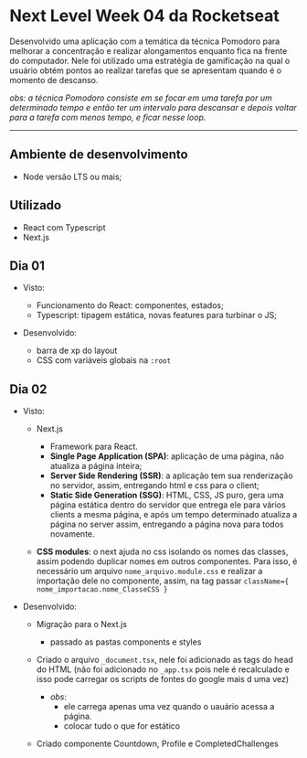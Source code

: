 # Next Level Week 04 da Rocketseat

Desenvolvido uma aplicação com a temática da técnica Pomodoro para melhorar a concentração e realizar alongamentos enquanto fica na frente do computador. Nele foi utilizado uma estratégia de gamificação na qual o usuário obtém pontos ao realizar tarefas que se apresentam quando é o momento de descanso. 

*obs: a técnica Pomodoro consiste em se focar em uma tarefa por um determinado tempo e então ter um intervalo para descansar e depois voltar para a tarefa com menos tempo, e ficar nesse loop.*

---

## Ambiente de desenvolvimento

- Node versão LTS ou mais;

## Utilizado

- React com Typescript
- Next.js

## Dia 01

- Visto: 
  - Funcionamento do React: componentes, estados;
  - Typescript: tipagem estática, novas features para turbinar o JS;

- Desenvolvido: 
  - barra de xp do layout
  - CSS com variáveis globais na `:root`

## Dia 02

- Visto: 
  - Next.js
    - Framework para React.
    - **Single Page Application (SPA)**: aplicação de uma página, não atualiza a página inteira;
    - **Server Side Rendering (SSR)**: a aplicação tem sua renderização no servidor, assim, entregando html e css para o client;
    - **Static Side Generation (SSG)**: HTML, CSS, JS puro, gera uma página estática dentro do servidor que entrega ele para vários clients a mesma página, e após um tempo determinado atualiza a página no server assim, entregando a página nova para todos novamente.

  - **CSS modules**: o next ajuda no css isolando os nomes das classes, assim podendo duplicar nomes em outros componentes. Para isso, é necessário um arquivo `nome_arquivo.module.css` e realizar a importação dele no componente, assim, na tag passar `className={ nome_importacao.nome_ClasseCSS }` 

- Desenvolvido: 
  - Migração para o Next.js
    - passado as pastas components e styles

  - Criado o arquivo `_document.tsx`, nele foi adicionado as tags do head do HTML (não foi adicionado no `_app.tsx` pois nele é recalculado e isso pode carregar os scripts de fontes do google mais d uma vez)
    - *obs*: 
      - ele carrega apenas uma vez quando o uauário acessa a página.
      - colocar tudo o que for estático
  
  - Criado componente Countdown, Profile e CompletedChallenges